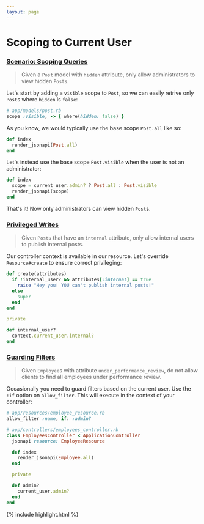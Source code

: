 ```yaml
---
layout: page
---
```


Scoping to Current User
==========

### <a name="scoping-queries" href='#scoping-queries'>Scenario: Scoping Queries</a>

> Given a `Post` model with `hidden` attribute, only allow administrators
to view hidden `Posts`.

Let's start by adding a `visible` scope to `Post`, so we can easily
retrive only `Post`s where `hidden` is `false`:

```ruby
# app/models/post.rb
scope :visible, -> { where(hidden: false) }
```

As you know, we would typically use the base scope `Post.all` like so:

```ruby
def index
  render_jsonapi(Post.all)
end
```

Let's instead use the base scope `Post.visible` when the user is not an
administrator:

```ruby
def index
  scope = current_user.admin? ? Post.all : Post.visible
  render_jsonapi(scope)
end
```

That's it! Now only administrators can view hidden `Post`s.

### <a name="privileged-writes" href='#privileged-writes'>Privileged Writes</a>

> Given `Post`s that have an `internal` attribute, only allow
internal users to publish internal posts.

Our controller context is available in our resource. Let's override
`Resource#create` to ensure correct privileging:

```ruby
def create(attributes)
  if !internal_user? && attributes[:internal] == true
    raise "Hey you! YOU can't publish internal posts!"
  else
    super
  end
end

private

def internal_user?
  context.current_user.internal?
end
```

### <a name="guarding-filters" href='#guarding-filters'>Guarding Filters</a>

> Given `Employee`s with attribute `under_performance_review`, do not allow clients to find all employees under performance review.

Occasionally you need to guard filters based on the current user. Use
the `:if` option on `allow_filter`. This will execute in the context of
your controller:

```ruby
# app/resources/employee_resource.rb
allow_filter :name, if: :admin?
```

```ruby
# app/controllers/employees_controller.rb
class EmployeesController < ApplicationController
  jsonapi resource: EmployeeResource

  def index
    render_jsonapi(Employee.all)
  end

  private

  def admin?
    current_user.admin?
  end
end
```

{% include highlight.html %}
